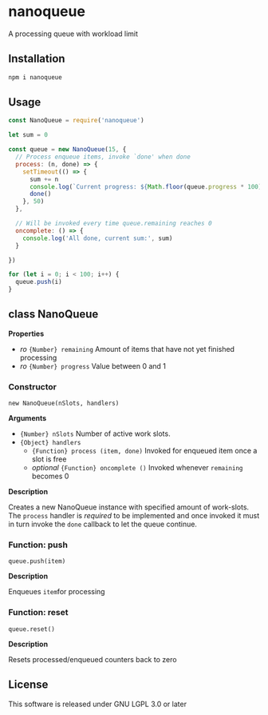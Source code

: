 # nanoqueue
A processing queue with workload limit

## Installation

```bash
npm i nanoqueue
```

## Usage

```js
const NanoQueue = require('nanoqueue')

let sum = 0

const queue = new NanoQueue(15, {
  // Process enqueue items, invoke `done' when done
  process: (n, done) => {
    setTimeout(() => {
      sum += n
      console.log(`Current progress: ${Math.floor(queue.progress * 100)}, ${queue.remaining} items remaining`)
      done()
    }, 50)
  },

  // Will be invoked every time queue.remaining reaches 0
  oncomplete: () => {
    console.log('All done, current sum:', sum)
  }

})

for (let i = 0; i < 100; i++) {
  queue.push(i)
}
```


## class NanoQueue

**Properties**

- _ro_ `{Number} remaining` Amount of items that have not yet finished processing
- _ro_ `{Number} progress` Value between 0 and 1

### Constructor

`new NanoQueue(nSlots, handlers)`

**Arguments**

- `{Number} nSlots` Number of active work slots.
- `{Object} handlers`
  - `{Function} process (item, done)` Invoked for enqueued item once a slot is free
  - _optional_ `{Function} oncomplete ()` Invoked whenever `remaining` becomes 0

**Description**

Creates a new NanoQueue instance with specified amount of work-slots.
The `process` handler is _required_ to be implemented and once invoked it must in turn
invoke the `done` callback to let the queue continue.

### Function: push
`queue.push(item)`

**Description**

Enqueues `item`for processing

### Function: reset

`queue.reset()`

**Description**

Resets processed/enqueued counters back to zero

## License

This software is released under GNU LGPL 3.0 or later
